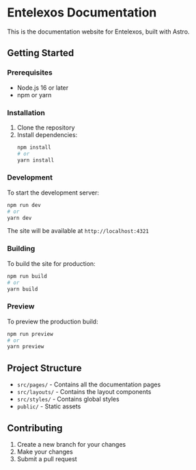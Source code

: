 # Entelexos Documentation

This is the documentation website for Entelexos, built with Astro.

## Getting Started

### Prerequisites

- Node.js 16 or later
- npm or yarn

### Installation

1. Clone the repository
2. Install dependencies:
   ```bash
   npm install
   # or
   yarn install
   ```

### Development

To start the development server:

```bash
npm run dev
# or
yarn dev
```

The site will be available at `http://localhost:4321`

### Building

To build the site for production:

```bash
npm run build
# or
yarn build
```

### Preview

To preview the production build:

```bash
npm run preview
# or
yarn preview
```

## Project Structure

- `src/pages/` - Contains all the documentation pages
- `src/layouts/` - Contains the layout components
- `src/styles/` - Contains global styles
- `public/` - Static assets

## Contributing

1. Create a new branch for your changes
2. Make your changes
3. Submit a pull request

